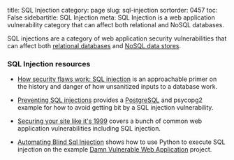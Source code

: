 title: SQL Injection
category: page
slug: sql-injection
sortorder: 0457
toc: False
sidebartitle: SQL Injection
meta: SQL Injection is a web application vulnerability category that can affect both relational and NoSQL databases.


SQL injections are a category of web application security vulnerabilities that 
can affect both [relational databases](/databases.html) and 
[NoSQL data stores](/no-sql-datastore.html).


### SQL Injection resources
* [How security flaws work: SQL injection](https://arstechnica.com/information-technology/2016/10/how-security-flaws-work-sql-injection/)
  is an approachable primer on the history and danger of how unsanitized
  inputs to a database work.

* [Preventing SQL injections](https://tapoueh.org/blog/2018/11/preventing-sql-injections/)
  provides a [PostgreSQL](/postgresql.html) and psycopg2 example for how
  to avoid getting bit by a SQL injection vulnerability.

* [Securing your site like it's 1999](https://24ways.org/2018/securing-your-site-like-its-1999/)
  covers a bunch of common web application vulnerabilities including
  SQL injection.

* [Automating Blind Sql Injection](https://bad-jubies.github.io/Blind-SQLi-1/)
  shows how to use Python to execute SQL injection on the example
  [Damn Vulnerable Web Application](https://github.com/digininja/DVWA)
  project.
